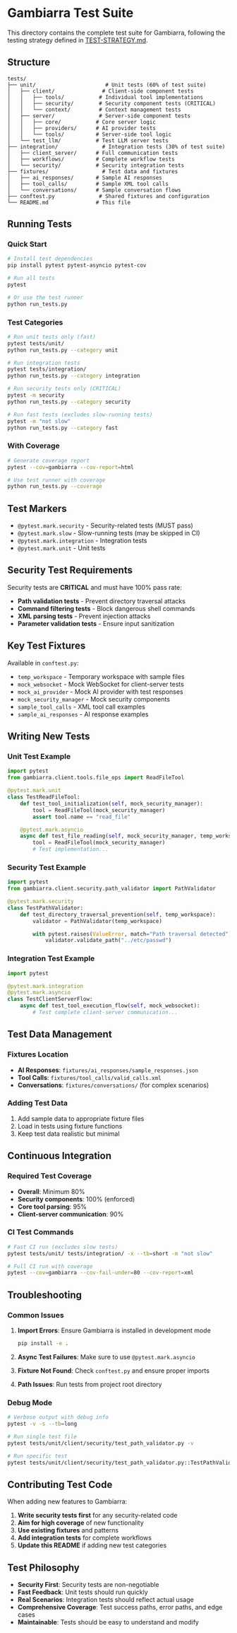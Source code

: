 # Gambiarra Test Suite

This directory contains the complete test suite for Gambiarra, following the testing strategy defined in [TEST-STRATEGY.md](../TEST-STRATEGY.md).

## Structure

```
tests/
├── unit/                      # Unit tests (60% of test suite)
│   ├── client/               # Client-side component tests
│   │   ├── tools/           # Individual tool implementations
│   │   ├── security/        # Security component tests (CRITICAL)
│   │   └── context/         # Context management tests
│   ├── server/              # Server-side component tests
│   │   ├── core/           # Core server logic
│   │   ├── providers/      # AI provider tests
│   │   └── tools/          # Server-side tool logic
│   └── test_llm/           # Test LLM server tests
├── integration/              # Integration tests (30% of test suite)
│   ├── client_server/      # Full communication tests
│   ├── workflows/          # Complete workflow tests
│   └── security/           # Security integration tests
├── fixtures/                 # Test data and fixtures
│   ├── ai_responses/       # Sample AI responses
│   ├── tool_calls/         # Sample XML tool calls
│   └── conversations/      # Sample conversation flows
├── conftest.py              # Shared fixtures and configuration
└── README.md               # This file
```

## Running Tests

### Quick Start

```bash
# Install test dependencies
pip install pytest pytest-asyncio pytest-cov

# Run all tests
pytest

# Or use the test runner
python run_tests.py
```

### Test Categories

```bash
# Run unit tests only (fast)
pytest tests/unit/
python run_tests.py --category unit

# Run integration tests
pytest tests/integration/
python run_tests.py --category integration

# Run security tests only (CRITICAL)
pytest -m security
python run_tests.py --category security

# Run fast tests (excludes slow-running tests)
pytest -m "not slow"
python run_tests.py --category fast
```

### With Coverage

```bash
# Generate coverage report
pytest --cov=gambiarra --cov-report=html

# Use test runner with coverage
python run_tests.py --coverage
```

## Test Markers

- `@pytest.mark.security` - Security-related tests (MUST pass)
- `@pytest.mark.slow` - Slow-running tests (may be skipped in CI)
- `@pytest.mark.integration` - Integration tests
- `@pytest.mark.unit` - Unit tests

## Security Test Requirements

Security tests are **CRITICAL** and must have 100% pass rate:

- **Path validation tests** - Prevent directory traversal attacks
- **Command filtering tests** - Block dangerous shell commands
- **XML parsing tests** - Prevent injection attacks
- **Parameter validation tests** - Ensure input sanitization

## Key Test Fixtures

Available in `conftest.py`:

- `temp_workspace` - Temporary workspace with sample files
- `mock_websocket` - Mock WebSocket for client-server tests
- `mock_ai_provider` - Mock AI provider with test responses
- `mock_security_manager` - Mock security components
- `sample_tool_calls` - XML tool call examples
- `sample_ai_responses` - AI response examples

## Writing New Tests

### Unit Test Example

```python
import pytest
from gambiarra.client.tools.file_ops import ReadFileTool

@pytest.mark.unit
class TestReadFileTool:
    def test_tool_initialization(self, mock_security_manager):
        tool = ReadFileTool(mock_security_manager)
        assert tool.name == "read_file"

    @pytest.mark.asyncio
    async def test_file_reading(self, mock_security_manager, temp_workspace):
        tool = ReadFileTool(mock_security_manager)
        # Test implementation...
```

### Security Test Example

```python
import pytest
from gambiarra.client.security.path_validator import PathValidator

@pytest.mark.security
class TestPathValidator:
    def test_directory_traversal_prevention(self, temp_workspace):
        validator = PathValidator(temp_workspace)

        with pytest.raises(ValueError, match="Path traversal detected"):
            validator.validate_path("../etc/passwd")
```

### Integration Test Example

```python
import pytest

@pytest.mark.integration
@pytest.mark.asyncio
class TestClientServerFlow:
    async def test_tool_execution_flow(self, mock_websocket):
        # Test complete client-server communication...
```

## Test Data Management

### Fixtures Location

- **AI Responses**: `fixtures/ai_responses/sample_responses.json`
- **Tool Calls**: `fixtures/tool_calls/valid_calls.xml`
- **Conversations**: `fixtures/conversations/` (for complex scenarios)

### Adding Test Data

1. Add sample data to appropriate fixture files
2. Load in tests using fixture functions
3. Keep test data realistic but minimal

## Continuous Integration

### Required Test Coverage

- **Overall**: Minimum 80%
- **Security components**: 100% (enforced)
- **Core tool parsing**: 95%
- **Client-server communication**: 90%

### CI Test Commands

```bash
# Fast CI run (excludes slow tests)
pytest tests/unit/ tests/integration/ -x --tb=short -m "not slow"

# Full CI run with coverage
pytest --cov=gambiarra --cov-fail-under=80 --cov-report=xml
```

## Troubleshooting

### Common Issues

1. **Import Errors**: Ensure Gambiarra is installed in development mode
   ```bash
   pip install -e .
   ```

2. **Async Test Failures**: Make sure to use `@pytest.mark.asyncio`

3. **Fixture Not Found**: Check `conftest.py` and ensure proper imports

4. **Path Issues**: Run tests from project root directory

### Debug Mode

```bash
# Verbose output with debug info
pytest -v -s --tb=long

# Run single test file
pytest tests/unit/client/security/test_path_validator.py -v

# Run specific test
pytest tests/unit/client/security/test_path_validator.py::TestPathValidator::test_directory_traversal_prevention -v
```

## Contributing Test Code

When adding new features to Gambiarra:

1. **Write security tests first** for any security-related code
2. **Aim for high coverage** of new functionality
3. **Use existing fixtures** and patterns
4. **Add integration tests** for complete workflows
5. **Update this README** if adding new test categories

## Test Philosophy

- **Security First**: Security tests are non-negotiable
- **Fast Feedback**: Unit tests should run quickly
- **Real Scenarios**: Integration tests should reflect actual usage
- **Comprehensive Coverage**: Test success paths, error paths, and edge cases
- **Maintainable**: Tests should be easy to understand and modify